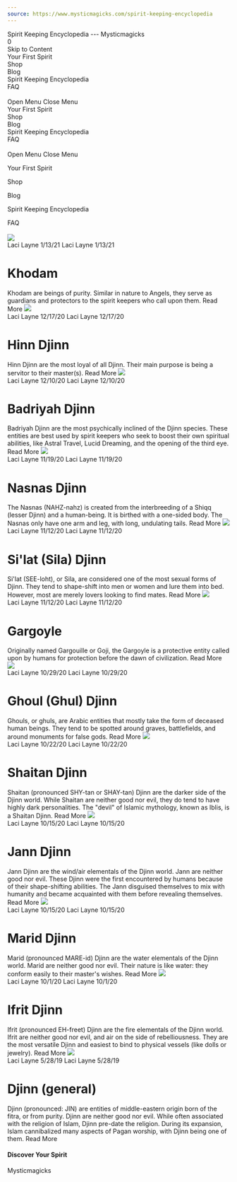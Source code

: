 ```yaml
---
source: https://www.mysticmagicks.com/spirit-keeping-encyclopedia
---
```


Spirit Keeping Encyclopedia --- Mysticmagicks  
0  
Skip to Content  
Your First Spirit  
Shop  
Blog  
Spirit Keeping Encyclopedia  
FAQ  
[](https://www.facebook.com/groups/1423475474582746/?ref=nf_target&fref=nf)  
Open Menu Close Menu  
Your First Spirit  
Shop  
Blog  
Spirit Keeping Encyclopedia  
FAQ  
[](https://www.facebook.com/groups/1423475474582746/?ref=nf_target&fref=nf)  
Open Menu Close Menu  

Your First Spirit  

Shop  

Blog  

Spirit Keeping Encyclopedia  

FAQ  
[](https://www.facebook.com/groups/1423475474582746/?ref=nf_target&fref=nf)  
![](https://images.squarespace-cdn.com/content/v1/5eb5ab9db9d0ed3265b6eef4/1610574654762-VVQXM9BJW5MV3R9CHVKS/beings_of_white_light_by_bengoodspeed_d51q0o5-pre.jpg)  
Laci Layne 1/13/21 Laci Layne 1/13/21

Khodam
======

Khodam are beings of purity. Similar in nature to Angels, they serve as guardians and protectors to the spirit keepers who call upon them.
Read More
![](https://images.squarespace-cdn.com/content/v1/5eb5ab9db9d0ed3265b6eef4/1608223679897-XU9LIRZO5F0AND013F5J/105ec7f098468c962a5d9240055db77f86938f21_hq.jpg)  
Laci Layne 12/17/20 Laci Layne 12/17/20

Hinn Djinn
==========

Hinn Djinn are the most loyal of all Djinn. Their main purpose is being a servitor to their master(s).
Read More
![](https://images.squarespace-cdn.com/content/v1/5eb5ab9db9d0ed3265b6eef4/1607615462827-4VYPOR3DDZZXLU10KR7S/Screen+Shot+2020-12-10+at+10.27.01+AM.png)  
Laci Layne 12/10/20 Laci Layne 12/10/20

Badriyah Djinn
==============

Badriyah Djinn are the most psychically inclined of the Djinn species. These entities are best used by spirit keepers who seek to boost their own spiritual abilities, like Astral Travel, Lucid Dreaming, and the opening of the third eye.
Read More
![](https://images.squarespace-cdn.com/content/v1/5eb5ab9db9d0ed3265b6eef4/1605801787743-OFK9RSI9GD9YKK7Q0IU2/nasnas.jpg)  
Laci Layne 11/19/20 Laci Layne 11/19/20

Nasnas Djinn
============

The Nasnas (NAHZ-nahz) is created from the interbreeding of a Shiqq (lesser Djinn) and a human-being. It is birthed with a one-sided body. The Nasnas only have one arm and leg, with long, undulating tails.
Read More
![](https://images.squarespace-cdn.com/content/v1/5eb5ab9db9d0ed3265b6eef4/1605199502156-P0QCSCY05O4LS9AO2A8X/woman-1335487_1920.jpg)  
Laci Layne 11/12/20 Laci Layne 11/12/20

Si'lat (Sila) Djinn
===================

Si'lat (SEE-loht), or Sila, are considered one of the most sexual forms of Djinn. They tend to shape-shift into men or women and lure them into bed. However, most are merely lovers looking to find mates.
Read More
![](https://images.squarespace-cdn.com/content/v1/5eb5ab9db9d0ed3265b6eef4/1610037260173-ICCHQJ5AFRRW63J5RDIB/Screen+Shot+2021-01-07+at+11.34.11+AM.png)  
Laci Layne 11/12/20 Laci Layne 11/12/20

Gargoyle
========

Originally named Gargouille or Goji, the Gargoyle is a protective entity called upon by humans for protection before the dawn of civilization.
Read More
![](https://images.squarespace-cdn.com/content/v1/5eb5ab9db9d0ed3265b6eef4/1603981430706-USDMA8KBUMMZ7H8V8TDX/zombie-4878932_1920.jpg)  
Laci Layne 10/29/20 Laci Layne 10/29/20

Ghoul (Ghul) Djinn
==================

Ghouls, or ghuls, are Arabic entities that mostly take the form of deceased human beings. They tend to be spotted around graves, battlefields, and around monuments for false gods.
Read More
![](https://images.squarespace-cdn.com/content/v1/5eb5ab9db9d0ed3265b6eef4/1603378421302-KNXDI40GXZMEINX095O6/artworks-000234154156-lo7zqr-t500x500.jpg)  
Laci Layne 10/22/20 Laci Layne 10/22/20

Shaitan Djinn
=============

Shaitan (pronounced SHY-tan or SHAY-tan) Djinn are the darker side of the Djinn world. While Shaitan are neither good nor evil, they do tend to have highly dark personalities. The "devil" of Islamic mythology, known as Iblis, is a Shaitan Djinn.
Read More
![](https://images.squarespace-cdn.com/content/v1/5eb5ab9db9d0ed3265b6eef4/1602764880359-MSYVKC6K5TX8GYJLSV1C/jann.jpg)  
Laci Layne 10/15/20 Laci Layne 10/15/20

Jann Djinn
==========

Jann Djinn are the wind/air elementals of the Djinn world. Jann are neither good nor evil. These Djinn were the first encountered by humans because of their shape-shifting abilities. The Jann disguised themselves to mix with humanity and became acquainted with them before revealing themselves.
Read More
![](https://images.squarespace-cdn.com/content/v1/5eb5ab9db9d0ed3265b6eef4/1602171857854-5501MXQ3YFWV8PDWUDN5/marid.jpg)  
Laci Layne 10/15/20 Laci Layne 10/15/20

Marid Djinn
===========

Marid (pronounced MARE-id) Djinn are the water elementals of the Djinn world. Marid are neither good nor evil. Their nature is like water: they conform easily to their master's wishes.
Read More
![](https://images.squarespace-cdn.com/content/v1/5eb5ab9db9d0ed3265b6eef4/1601557107105-ABL19OVZGTSDKFRDTRBF/ifrit.png)  
Laci Layne 10/1/20 Laci Layne 10/1/20

Ifrit Djinn
===========

Ifrit (pronounced EH-freet) Djinn are the fire elementals of the Djinn world. Ifrit are neither good nor evil, and air on the side of rebelliousness. They are the most versatile Djinn and easiest to bind to physical vessels (like dolls or jewelry).
Read More
![](https://images.squarespace-cdn.com/content/v1/5eb5ab9db9d0ed3265b6eef4/1600950675611-ICNWZGVAVC5GXUQSLW90/djinn.jpg)  
Laci Layne 5/28/19 Laci Layne 5/28/19

Djinn (general)
===============

Djinn (pronounced: JIN) are entities of middle-eastern origin born of the fitra, or from purity. Djinn are neither good nor evil. While often associated with the religion of Islam, Djinn pre-date the religion. During its expansion, Islam cannibalized many aspects of Pagan worship, with Djinn being one of them.
Read More  

#### Discover Your Spirit
Mysticmagicks

[](https://www.facebook.com/groups/1423475474582746/?ref=nf_target&fref=nf)
